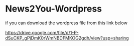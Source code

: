 # News2You-Wordpress
if you can download the wordpress file from this link below

https://drive.google.com/file/d/1-P-dSuCKP_gPjDmK0rWmNBDFMKOG2gdh/view?usp=sharing
